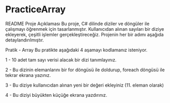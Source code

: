 # PracticeArray

README
Proje Açıklaması
Bu proje, C# dilinde diziler ve döngüler ile çalışmayı öğrenmek için tasarlanmıştır. Kullanıcıdan alınan sayıları bir diziye ekleyerek, çeşitli işlemler gerçekleştireceğiz. Projenin her bir adımı aşağıda detaylandırılmıştır.



Pratik - Array
Bu pratikte aşağıdaki 4 aşamayı kodlamanız isteniyor.

1 - 10 adet tam sayı verisi alacak bir dizi tanımlayınız.

2 - Bu dizinin elemanlarını bir for döngüsü ile doldurup, foreach döngüsü ile tekrar ekrana yazınız.

3 - Bu diziye kullanıcıdan alınan yeni bir değeri ekleyiniz (11. eleman olarak)

4 - Bu diziyi büyükten küçüğe ekrana yazdırınız.
